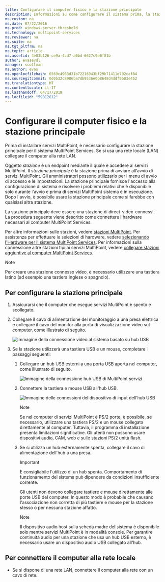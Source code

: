 ```yaml
---
title: Configurare il computer fisico e la stazione principale
description: Informazioni su come configurare il sistema prima, la stazione principale, in servizi MultiPoint
ms.custom: na
ms.date: 07/22/2016
ms.prod: windows-server-threshold
ms.technology: multipoint-services
ms.reviewer: na
ms.suite: na
ms.tgt_pltfrm: na
ms.topic: article
ms.assetid: 4e83b126-ce9a-4cd7-a0bd-6627c9e0f81b
author: evaseydl
manager: scottman
ms.author: evas
ms.openlocfilehash: 6569c4963d31b72216943bf29b71411e702caf84
ms.sourcegitcommit: 0d0b32c8986ba7db9536e0b8648d4ddf9b03e452
ms.translationtype: MT
ms.contentlocale: it-IT
ms.lasthandoff: 04/17/2019
ms.locfileid: "59812012"
---
```

# <a name="set-up-the-physical-computer-and-primary-station"></a>Configurare il computer fisico e la stazione principale
Prima di installare servizi MultiPoint, è necessario configurare la stazione principale per il sistema MultiPoint Services. Se si usa una rete locale (LAN) collegare il computer alla rete LAN.  
  
Oggetto *stazione* è un endpoint mediante il quale è accedere ai servizi MultiPoint. Il *stazione principale* è la stazione prima di avviare all'avvio di servizi MultiPoint. Gli amministratori possono utilizzarlo per i menu di avvio di accesso e le impostazioni. La stazione principale fornisce l'accesso alla configurazione di sistema e risolvere i problemi relativi che è disponibile solo durante l'avvio e prima di servizi MultiPoint sistema è in esecuzione. Dopo l'avvio, è possibile usare la stazione principale come si farebbe con qualsiasi altra stazione.  
  
La stazione principale deve essere una stazione di direct-video-connessi. La procedura seguente viene descritto come connettere l'hardware necessari al computer MultiPoint Services.  
  
Per altre informazioni sulle stazioni, vedere [stazioni MultiPoint](multipoint-services-stations.md). Per assistenza per effettuare le selezioni di hardware, vedere [selezionando l'Hardware per il sistema MultiPoint Services](Selecting-Hardware-for-Your-MultiPoint-services-System.md). Per informazioni sulla connessione altre stazioni tipi ai servizi MultiPoint, vedere [collegare stazioni aggiuntive al computer MultiPoint Services](Attach-additional-stations-to-your-MultiPoint-services-computer.md).  
  
> [!NOTE]  
> Per creare una stazione connesso video, è necessario utilizzare una tastiera latino (ad esempio una tastiera inglese o spagnolo).  
  
## <a name="to-set-up-your-primary-station"></a>Per configurare la stazione principale  
  
1.  Assicurarsi che il computer che esegue servizi MultiPoint è spento e scollegato.  
  
2.  Collegare il cavo di alimentazione del monitoraggio a una presa elettrica e collegare il cavo del monitor alla porta di visualizzazione video sul computer, come illustrato di seguito.  
  
    ![Immagine della connessione video al sistema basato su hub USB](./media/WMSVideoConnection.gif)  
  
3.  Se la stazione utilizzerà una tastiera USB e un mouse, completare i passaggi seguenti:  
  
    1.  Collegare un hub USB esterni a una porta USB aperta nel computer, come illustrato di seguito.  
  
        ![Immagine della connessione hub USB di MultiPoint servizi](./media/WMSUSBHubConnection.gif)  
  
    2.  Connettere la tastiera e mouse USB all'hub USB.  
  
        ![Immagine delle connessioni del dispositivo di input dell'hub USB](./media/WMSUSBDeviceConnection.gif)  
  
        > [!NOTE]  
        > Se nel computer di servizi MultiPoint è PS/2 porte, è possibile, se necessario, utilizzare una tastiera PS/2 e un mouse collegato direttamente al computer. Tuttavia, il programma di installazione presenta limitazioni significative. Gli utenti non possono usare dispositivi audio, CAM, web e sulle stazioni PS/2 unità flash.  
  
    3.  Se si utilizza un hub esternamente spenta, collegare il cavo di alimentazione dell'hub a una presa.  
  
        > [!IMPORTANT]  
        > È consigliabile l'utilizzo di un hub spenta. Comportamento di funzionamento del sistema può dipendere da condizioni insufficiente corrente.  
        >   
        > Gli utenti non devono collegare tastiere e mouse direttamente alle porte USB del computer. In questo modo è probabile che causano l'associazione non corretta di più tastiere e mouse per la stazione stesso o per nessuna stazione affatto.  
  
        > [!NOTE]  
        > Il dispositivo audio host sulla scheda madre del sistema è disponibile solo mentre servizi MultiPoint è in modalità console. Per garantire continuità audio per una stazione che usa un hub USB esterno, è necessario usare un dispositivo audio USB collegato all'hub.  
  
## <a name="to-connect-the-computer-to-the-lan"></a>Per connettere il computer alla rete locale  
  
-   Se si dispone di una rete LAN, connettere il computer alla rete con un cavo di rete.